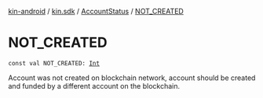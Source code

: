 [kin-android](../../index.md) / [kin.sdk](../index.md) / [AccountStatus](index.md) / [NOT_CREATED](./-n-o-t_-c-r-e-a-t-e-d.md)

# NOT_CREATED

`const val NOT_CREATED: `[`Int`](https://kotlinlang.org/api/latest/jvm/stdlib/kotlin/-int/index.html)

Account was not created on blockchain network, account should be created and funded by a different account on
the blockchain.

